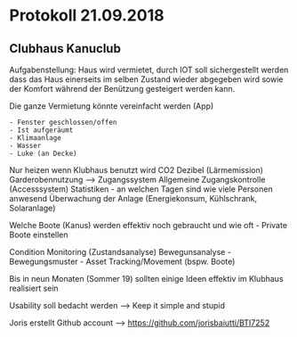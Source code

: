 # Protokoll 21.09.2018
## Clubhaus Kanuclub

Aufgabenstellung: Haus wird vermietet, durch IOT soll sichergestellt werden dass das Haus einerseits im selben Zustand wieder abgegeben wird sowie der Komfort während der Benützung gesteigert werden kann.

Die ganze Vermietung könnte vereinfacht werden (App)

	- Fenster geschlossen/offen
	- Ist aufgeräumt
	- Klimaanlage
	- Wasser
	- Luke (an Decke)

Nur heizen wenn Klubhaus benutzt wird
CO2
Dezibel (Lärmemission)
Garderobennutzung --> Zugangssystem
Allgemeine Zugangskontrolle (Accesssystem)
Statistiken - an welchen Tagen sind wie viele Personen anwesend
Überwachung der Anlage (Energiekonsum, Kühlschrank, Solaranlage)

Welche Boote (Kanus) werden effektiv noch gebraucht und wie oft - Private Boote einstellen

Condition Monitoring (Zustandsanalyse)
Bewegunsanalyse - Bewegungsmuster - Asset Tracking/Movement (bspw. Boote)

Bis in neun Monaten (Sommer 19) sollten einige Ideen effektiv im Klubhaus realisiert sein

Usability soll bedacht werden --> Keep it simple and stupid

Joris erstellt Github account --> https://github.com/jorisbaiutti/BTI7252